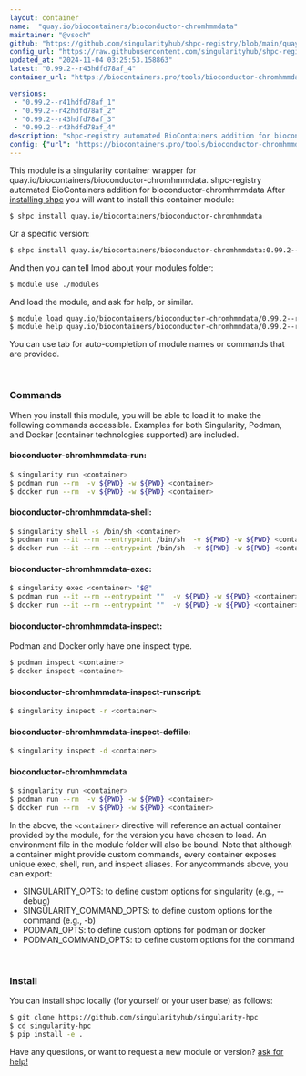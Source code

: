 ```yaml
---
layout: container
name:  "quay.io/biocontainers/bioconductor-chromhmmdata"
maintainer: "@vsoch"
github: "https://github.com/singularityhub/shpc-registry/blob/main/quay.io/biocontainers/bioconductor-chromhmmdata/container.yaml"
config_url: "https://raw.githubusercontent.com/singularityhub/shpc-registry/main/quay.io/biocontainers/bioconductor-chromhmmdata/container.yaml"
updated_at: "2024-11-04 03:25:53.158863"
latest: "0.99.2--r43hdfd78af_4"
container_url: "https://biocontainers.pro/tools/bioconductor-chromhmmdata"

versions:
 - "0.99.2--r41hdfd78af_1"
 - "0.99.2--r42hdfd78af_2"
 - "0.99.2--r43hdfd78af_3"
 - "0.99.2--r43hdfd78af_4"
description: "shpc-registry automated BioContainers addition for bioconductor-chromhmmdata"
config: {"url": "https://biocontainers.pro/tools/bioconductor-chromhmmdata", "maintainer": "@vsoch", "description": "shpc-registry automated BioContainers addition for bioconductor-chromhmmdata", "latest": {"0.99.2--r43hdfd78af_4": "sha256:fba9023cf9bb5dafa8a9aca74ec94e13a71a1239985902fcbdb99fc529700350"}, "tags": {"0.99.2--r41hdfd78af_1": "sha256:98c45eb5ce87ad8dd746a4a9746ff879cfe19c04eb40ba5ba8f2f8487a330935", "0.99.2--r42hdfd78af_2": "sha256:eac3189592a2d044eae1bde58b69a127791d494db13c4ad9bd8297046644bbfd", "0.99.2--r43hdfd78af_3": "sha256:8f4726701c890ca27870bbf9e68f45026fca289bbc2cd1ea33eea92a24a6c90a", "0.99.2--r43hdfd78af_4": "sha256:fba9023cf9bb5dafa8a9aca74ec94e13a71a1239985902fcbdb99fc529700350"}, "docker": "quay.io/biocontainers/bioconductor-chromhmmdata"}
---
```


This module is a singularity container wrapper for quay.io/biocontainers/bioconductor-chromhmmdata.
shpc-registry automated BioContainers addition for bioconductor-chromhmmdata
After [installing shpc](#install) you will want to install this container module:


```bash
$ shpc install quay.io/biocontainers/bioconductor-chromhmmdata
```

Or a specific version:

```bash
$ shpc install quay.io/biocontainers/bioconductor-chromhmmdata:0.99.2--r43hdfd78af_4
```

And then you can tell lmod about your modules folder:

```bash
$ module use ./modules
```

And load the module, and ask for help, or similar.

```bash
$ module load quay.io/biocontainers/bioconductor-chromhmmdata/0.99.2--r43hdfd78af_4
$ module help quay.io/biocontainers/bioconductor-chromhmmdata/0.99.2--r43hdfd78af_4
```

You can use tab for auto-completion of module names or commands that are provided.

<br>

### Commands

When you install this module, you will be able to load it to make the following commands accessible.
Examples for both Singularity, Podman, and Docker (container technologies supported) are included.

#### bioconductor-chromhmmdata-run:

```bash
$ singularity run <container>
$ podman run --rm  -v ${PWD} -w ${PWD} <container>
$ docker run --rm  -v ${PWD} -w ${PWD} <container>
```

#### bioconductor-chromhmmdata-shell:

```bash
$ singularity shell -s /bin/sh <container>
$ podman run --it --rm --entrypoint /bin/sh  -v ${PWD} -w ${PWD} <container>
$ docker run --it --rm --entrypoint /bin/sh  -v ${PWD} -w ${PWD} <container>
```

#### bioconductor-chromhmmdata-exec:

```bash
$ singularity exec <container> "$@"
$ podman run --it --rm --entrypoint ""  -v ${PWD} -w ${PWD} <container> "$@"
$ docker run --it --rm --entrypoint ""  -v ${PWD} -w ${PWD} <container> "$@"
```

#### bioconductor-chromhmmdata-inspect:

Podman and Docker only have one inspect type.

```bash
$ podman inspect <container>
$ docker inspect <container>
```

#### bioconductor-chromhmmdata-inspect-runscript:

```bash
$ singularity inspect -r <container>
```

#### bioconductor-chromhmmdata-inspect-deffile:

```bash
$ singularity inspect -d <container>
```



#### bioconductor-chromhmmdata

```bash
$ singularity run <container>
$ podman run --rm  -v ${PWD} -w ${PWD} <container>
$ docker run --rm  -v ${PWD} -w ${PWD} <container>
```


In the above, the `<container>` directive will reference an actual container provided
by the module, for the version you have chosen to load. An environment file in the
module folder will also be bound. Note that although a container
might provide custom commands, every container exposes unique exec, shell, run, and
inspect aliases. For anycommands above, you can export:

 - SINGULARITY_OPTS: to define custom options for singularity (e.g., --debug)
 - SINGULARITY_COMMAND_OPTS: to define custom options for the command (e.g., -b)
 - PODMAN_OPTS: to define custom options for podman or docker
 - PODMAN_COMMAND_OPTS: to define custom options for the command

<br>

### Install

You can install shpc locally (for yourself or your user base) as follows:

```bash
$ git clone https://github.com/singularityhub/singularity-hpc
$ cd singularity-hpc
$ pip install -e .
```

Have any questions, or want to request a new module or version? [ask for help!](https://github.com/singularityhub/singularity-hpc/issues)